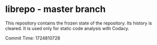 # librepo - master branch

This repository contains the frozen state of the repository.
Its history is cleared. It is used only for static code
analysis with Codacy.

Commit Time: 1724810728